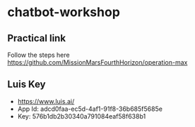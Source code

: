 # chatbot-workshop

## Practical link

Follow the steps here
https://github.com/MissionMarsFourthHorizon/operation-max

## Luis Key
* https://www.luis.ai/
* App Id: adcd0faa-ec5d-4af1-91f8-36b685f5685e
* Key: 576b1db2b30340a791084eaf58f638b1
